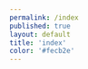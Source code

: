```yaml
---
permalink: /index
published: true
layout: default
title: 'index'
color: '#fecb2e'
---
```


<script>
//So that we see the initial animation
setTimeout(function() {
  var isMobile = /iPhone|iPad|iPod|Android/i.test(navigator.userAgent);
  if(!isMobile) window.location = document.querySelector('nav a').href
}, 1750)
</script>